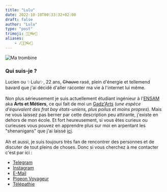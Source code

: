 ```yaml
---
title: "Lulu"
date: 2022-10-10T00:33:32+02:00
draft: false
author: "Lulu"
type: "post"
trimoji: 👨‍🦲👓👑
aliases:
    - /👨‍🦲👓👑
---
```


![Ma trombine](/img/articles/lulu/moa.jpg)

### Qui suis-je ?
Lucien ou ✨Lulu✨, 22 ans, ~~Chauve~~ rasé, plein d'énergie et tellemend bavard que j'ai décidé d'aller raconter ma vie à l'internet lui même.\
\
Non plus sérieusement je suis actuellement étudiant ingénieur à l'[ENSAM](https://artsetmetiers.fr/fr) aka **Arts et Métiers**, ce qui fait de moi un [Gadz'Arts](https://desencyclopedie.org/wiki/Gadzarts) (_une espèce d'équivalent des frat boy états-uniens, plus poilus et moins propres_). Mais ne vous laissez pas berner par cette description peu attirante, j'existe en dehors de mon école. Et fort heureusement, si vous êtes curieux ou curieuses vous pouvez en apprendre plus sur moi en arpentant les "shenanigans" que j'ai laissé [ici](../).
\
\
Ah et aussi, je suis toujours très fan de rencontrer des personnes et de discuter de tout pleins de choses. Donc si vous cherchez à me contacter c'est par ici :

* [Telegram](https://t.me/Globuzma)
* [Instagram](https://www.instagram.com/lulus.shenanigans/)
* [E-Mail](mailto:lucien.astie@gmail.com)
* [Pigeon Voyageur](https://flypigeon.co/)
* [Télépathie](https://www.youtube.com/watch?v=t79hLOvEd3g)